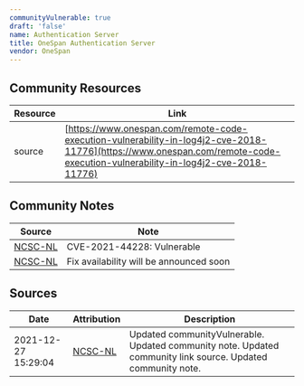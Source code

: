 ```yaml
---
communityVulnerable: true
draft: 'false'
name: Authentication Server
title: OneSpan Authentication Server
vendor: OneSpan
---
```



## Community Resources
| Resource | Link |
| --- | --- |
| source | [https://www.onespan.com/remote-code-execution-vulnerability-in-log4j2-cve-2018-11776](https://www.onespan.com/remote-code-execution-vulnerability-in-log4j2-cve-2018-11776) |

## Community Notes
| Source | Note |
| --- | --- |
| [NCSC-NL](https://github.com/NCSC-NL/log4shell/blob/main/software/README.md) | CVE-2021-44228: Vulnerable </ul> |
| [NCSC-NL](https://github.com/NCSC-NL/log4shell/blob/main/software/README.md) | Fix availability will be announced soon |

## Sources
| Date | Attribution | Description |
| --- | --- | --- |
| 2021-12-27 15:29:04 | [NCSC-NL](https://github.com/NCSC-NL/log4shell/blob/main/software/README.md) | Updated communityVulnerable. Updated community note. Updated community link source. Updated community note.  |

